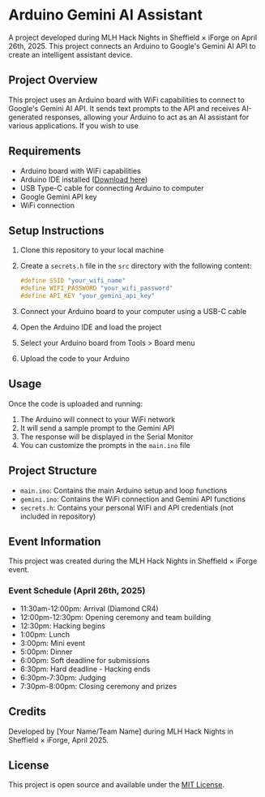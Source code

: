 # Arduino Gemini AI Assistant

A project developed during MLH Hack Nights in Sheffield × iForge on April 26th, 2025. This project connects an Arduino to Google's Gemini AI API to create an intelligent assistant device.

## Project Overview

This project uses an Arduino board with WiFi capabilities to connect to Google's Gemini AI API. It sends text prompts to the API and receives AI-generated responses, allowing your Arduino to act as an AI assistant for various applications. If you wish to use 

## Requirements

- Arduino board with WiFi capabilities
- Arduino IDE installed ([Download here](https://www.arduino.cc/en/software/))
- USB Type-C cable for connecting Arduino to computer
- Google Gemini API key
- WiFi connection

## Setup Instructions

1. Clone this repository to your local machine
2. Create a `secrets.h` file in the `src` directory with the following content:

   ```cpp
   #define SSID "your_wifi_name"
   #define WIFI_PASSWORD "your_wifi_password"
   #define API_KEY "your_gemini_api_key"
   ```

3. Connect your Arduino board to your computer using a USB-C cable
4. Open the Arduino IDE and load the project
5. Select your Arduino board from Tools > Board menu
6. Upload the code to your Arduino

## Usage

Once the code is uploaded and running:

1. The Arduino will connect to your WiFi network
2. It will send a sample prompt to the Gemini API
3. The response will be displayed in the Serial Monitor
4. You can customize the prompts in the `main.ino` file

## Project Structure

- `main.ino`: Contains the main Arduino setup and loop functions
- `gemini.ino`: Contains the WiFi connection and Gemini API functions
- `secrets.h`: Contains your personal WiFi and API credentials (not included in repository)

## Event Information

This project was created during the MLH Hack Nights in Sheffield × iForge event.

### Event Schedule (April 26th, 2025)

- 11:30am-12:00pm: Arrival (Diamond CR4)
- 12:00pm-12:30pm: Opening ceremony and team building
- 12:30pm: Hacking begins
- 1:00pm: Lunch
- 3:00pm: Mini event
- 5:00pm: Dinner
- 6:00pm: Soft deadline for submissions
- 6:30pm: Hard deadline - Hacking ends
- 6:30pm-7:30pm: Judging
- 7:30pm-8:00pm: Closing ceremony and prizes

## Credits

Developed by [Your Name/Team Name] during MLH Hack Nights in Sheffield × iForge, April 2025.

## License

This project is open source and available under the [MIT License](LICENSE).
